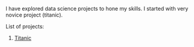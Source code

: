 I have explored data science projects to hone my skills. I started with very novice project (titanic).

List of projects:

   1. [Titanic](https://www.kaggle.com/c/titanic)

